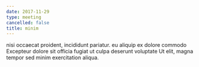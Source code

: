 ```yaml
---
date: 2017-11-29
type: meeting
cancelled: false
title: minim
---
```

nisi occaecat proident, incididunt pariatur. eu aliquip ex dolore commodo Excepteur dolore sit officia fugiat ut culpa deserunt voluptate Ut elit, magna tempor sed minim exercitation aliqua.